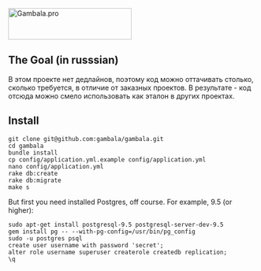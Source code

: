 <img src="https://github.com/gambala/gambala/raw/master/app/assets/images/logo.png" alt="Gambala.pro" width="250" height="64">

## The Goal (in russsian)

В этом проекте нет дедлайнов, поэтому код можно оттачивать столько, сколько требуется, в отличие от заказных проектов. В результате - код отсюда можно смело использовать как эталон в других проектах.

## Install

```
git clone git@github.com:gambala/gambala.git
cd gambala
bundle install
cp config/application.yml.example config/application.yml
nano config/application.yml
rake db:create
rake db:migrate
make s
```

But first you need installed Postgres, off course. For example, 9.5 (or higher):

```
sudo apt-get install postgresql-9.5 postgresql-server-dev-9.5
gem install pg -- --with-pg-config=/usr/bin/pg_config
sudo -u postgres psql
create user username with password 'secret';
alter role username superuser createrole createdb replication;
\q
```
